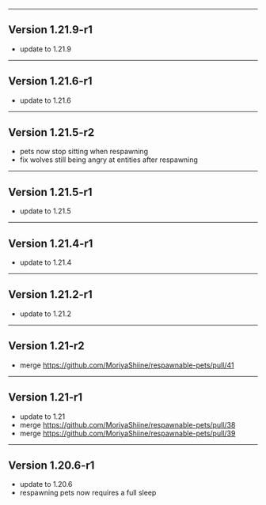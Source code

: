 ------------------------------------------------------
Version 1.21.9-r1
------------------------------------------------------
- update to 1.21.9

------------------------------------------------------
Version 1.21.6-r1
------------------------------------------------------
- update to 1.21.6

------------------------------------------------------
Version 1.21.5-r2
------------------------------------------------------
- pets now stop sitting when respawning
- fix wolves still being angry at entities after respawning

------------------------------------------------------
Version 1.21.5-r1
------------------------------------------------------
- update to 1.21.5

------------------------------------------------------
Version 1.21.4-r1
------------------------------------------------------
- update to 1.21.4

------------------------------------------------------
Version 1.21.2-r1
------------------------------------------------------
- update to 1.21.2

------------------------------------------------------
Version 1.21-r2
------------------------------------------------------
- merge https://github.com/MoriyaShiine/respawnable-pets/pull/41

------------------------------------------------------
Version 1.21-r1
------------------------------------------------------
- update to 1.21
- merge https://github.com/MoriyaShiine/respawnable-pets/pull/38
- merge https://github.com/MoriyaShiine/respawnable-pets/pull/39

------------------------------------------------------
Version 1.20.6-r1
------------------------------------------------------
- update to 1.20.6
- respawning pets now requires a full sleep